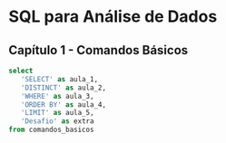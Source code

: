 # SQL para Análise de Dados

## Capítulo 1 - Comandos Básicos

```sql
select
   'SELECT' as aula_1,
   'DISTINCT' as aula_2,
   'WHERE' as aula_3,
   'ORDER BY' as aula_4,
   'LIMIT' as aula_5,
   'Desafio' as extra
from comandos_basicos
```
